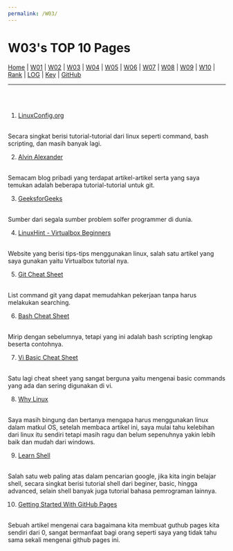 ```yaml
---
permalink: /W03/
---
```


# W03's TOP 10 Pages

[Home](https://ikhsanpambayun.github.io/os211/) |
[W01](/os211/W01/) |
[W02](/os211/W02/) |
[W03](/os211/W03/) |
[W04]() |
[W05]() |
[W06]() |
[W07]() |
[W08]() |
[W09]() |
[W10]() |
[Rank](TXT/myrank.txt) |
[LOG](TXT/mylog.txt) | 
[Key](TXT/mypubkey.txt) |
[GitHub](https://github.com/ikhsanpambayun/os211)
<br><hr><br><br>

1. [LinuxConfig.org](https://linuxconfig.org/)
<br>
Secara singkat berisi tutorial-tutorial dari linux seperti command, bash scripting, dan masih banyak lagi.

2. [Alvin Alexander](https://alvinalexander.com/)
<br>
Semacam blog pribadi yang terdapat artikel-artikel serta yang saya temukan adalah beberapa tutorial-tutorial untuk git.

3. [GeeksforGeeks](https://www.geeksforgeeks.org/)
<br>
Sumber dari segala sumber problem solfer programmer di dunia.

4. [LinuxHint - Virtualbox Beginners](https://linuxhint.com/virtualbox_beginners/)
<br>
Website yang berisi tips-tips menggunakan linux, salah satu artikel yang saya gunakan yaitu Virtualbox tutorial nya.

5. [Git Cheat Sheet](https://education.github.com/git-cheat-sheet-education.pdf)
<br>
List command git yang dapat memudahkan pekerjaan tanpa harus melakukan searching. 

6. [Bash Cheat Sheet](https://devhints.io/bash)
<br>
Mirip dengan sebelumnya, tetapi yang ini adalah bash scripting lengkap beserta contohnya.

7. [Vi Basic Cheat Sheet](https://www.thegeekdiary.com/basic-vi-commands-cheat-sheet/)
<br>
Satu lagi cheat sheet yang sangat berguna yaitu mengenai basic commands yang ada dan sering digunakan di vi.

8. [Why Linux](http://www.linuxandubuntu.com/home/10-reasons-why-linux-is-better-than-windows#:~:text=Linux%20allows%20a%20user%20to,nothing%20else%20(no%20bloatware).)
<br>
Saya masih bingung dan bertanya mengapa harus menggunakan linux dalam matkul OS, setelah membaca artikel ini, saya mulai tahu
kelebihan dari linux itu sendiri tetapi masih ragu dan belum sepenuhnya yakin lebih baik dan mudah dari windows.

9. [Learn Shell](https://www.learnshell.org/)
<br>
Salah satu web paling atas dalam pencarian google, jika kita ingin belajar shell, secara singkat berisi tutorial shell dari beginer,
basic, hingga advanced, selain shell banyak juga tutorial bahasa pemrograman lainnya.

10. [Getting Started With GitHub Pages](https://guides.github.com/features/pages/)
<br>
Sebuah artikel mengenai cara bagaimana kita membuat guthub pages kita sendiri dari 0, sangat bermanfaat bagi orang seperti
saya yang tidak tahu sama sekali mengenai github pages ini.
